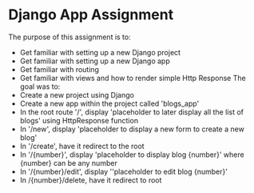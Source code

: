 # Django App Assignment
The purpose of this assignment is to: 
* Get familiar with setting up a new Django project
* Get familiar with setting up a new Django app
* Get familiar with routing
* Get familiar with views and how to render simple Http Response
The goal was to: 
* Create a new project using Django
* Create a new app within the project called 'blogs_app'
* In the root route '/', display 'placeholder to later display all the list of blogs' using HttpResponse function 
* In '/new', display 'placeholder to display a new form to create a new blog'
* In '/create', have it redirect to the root 
* In '/{number}', display 'placeholder to display blog {number}' where {number} can be any number
* In '/{number}/edit', display ''placeholder to edit blog {number}'
* In /{number}/delete, have it redirect to root